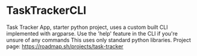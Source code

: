 # TaskTrackerCLI
Task Tracker App, starter python project, uses a custom built CLI implemented with argparse.
Use the 'help' feature in the CLI if you're unsure of any commands
This uses only standard python libraries.
Project page: https://roadmap.sh/projects/task-tracker

